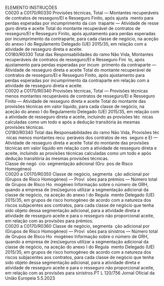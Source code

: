  
ELEMENTO  INSTRUÇÕES  
C0020 a 
C0170/R0330  Provisões técnicas, Total — 
Montantes recuperáveis de 
contratos de resseguro/EI e 
Resseguro Finito, após ajusta ­
mento para perdas esperadas 
por incumprimento da con ­
traparte — Atividade de resse ­
guro direta e aceite  Total do montante recuperável de contratos de resseguro/EI e Resseguro Finito, 
após ajustamento para perdas esperadas por incumprimento da contraparte, para 
cada classe de negócio, na aceção do anexo I do Regulamento Delegado (UE) 
2015/35, em relação com a atividade de resseguro direta e aceite.  
C0180/R0330  Total das Responsabilidades do 
ramo Não Vida, Montantes 
recuperáveis de contratos de 
resseguro/EI e Resseguro Fini ­
to, após ajustamento para 
perdas esperadas por incum ­
primento da contraparte — 
Atividade de resseguro direta e 
aceite  Total do montante recuperável de contratos de resseguro/EI e Resseguro Finito, 
após ajustamento para perdas esperadas por incumprimento da contraparte em 
relação com a atividade de resseguro direta e aceite.  
C0020 a 
C0170/R0340  Provisões técnicas, Total — 
Provisões técnicas menos 
montantes recuperáveis de 
contratos de resseguro/EI e 
Resseguro Finito — Atividade 
de resseguro direta e aceite  Total do montante das provisões técnicas em valor líquido, para cada classe de 
negócio, na aceção do anexo I do Regulamento Delegado (UE) 2015/35, em 
relação com a atividade de resseguro direta e aceite, incluindo as provisões téc ­
nicas calculadas como um todo e após a dedução transitória às mesmas provisões 
técnicas.  
C0180/R0340  Total das Responsabilidades do 
ramo Não Vida, Provisões téc ­
nicas menos montantes recu ­
peráveis dos contratos de res ­
seguro e EI — Atividade de 
resseguro direta e aceite  Total do montante das provisões técnicas em valor líquido em relação com a 
atividade de resseguro direta e aceite, incluindo as provisões técnicas calculadas 
como um todo e após dedução transitória às mesmas provisões técnicas.  
Classe de negó ­
cio: segmentação 
adicional (Gru ­
pos de Risco 
Homogéneo)  
C0020 a 
C0170/R0350  Classe de negócio, segmenta ­
ção adicional por (Grupos de 
Risco Homogéneo) — Provi ­
sões para prémios — Número 
total de Grupos de Risco Ho ­
mogéneo  Informação sobre o número de GRH, quando a empresa de (res)seguros utilizar a 
segmentação adicional da classe de negócio, na aceção do anexo I do Regula ­
mento Delegado (UE) 2015/35, em grupos de risco homogéneo de acordo com a 
natureza dos riscos subjacentes aos contratos, para cada classe de negócio que 
tenha sido objeto dessa segmentação adicional, para a atividade direta e atividade 
de resseguro aceite e para o resseguro não proporcional aceite, em relação com as 
provisões para prémios.  
C0020 a 
C0170/R0360  Classe de negócio, segmenta ­
ção adicional por (Grupos de 
Risco Homogéneo) — Provi ­
sões para sinistros — Número 
total de Grupos de Risco Ho ­
mogéneo  Informação sobre o número de GRH, quando a empresa de (res)seguros utilizar a 
segmentação adicional da classe de negócio, na aceção do anexo I do Regula ­
mento Delegado (UE) 2015/35, em grupos de risco homogéneo de acordo com a 
natureza dos riscos subjacentes aos contratos, para cada classe de negócio que 
tenha sido objeto dessa segmentação adicional, para a atividade direta e atividade 
de resseguro aceite e para o resseguro não proporcional aceite, em relação com as 
provisões para sinistros.PT  L 120/756 Jornal Oficial da União Europeia 5.5.2023